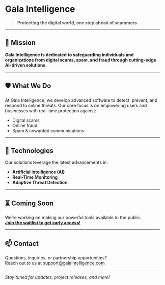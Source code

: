 # Gala Intelligence

> **Protecting the digital world, one step ahead of scammers.**

---

## 🚀 Mission

**Gala Intelligence is dedicated to safeguarding individuals and organizations from digital scams, spam, and fraud through cutting-edge AI-driven solutions.**

---

## 🛡️ What We Do

At Gala Intelligence, we develop advanced software to detect, prevent, and respond to online threats. Our core focus is on empowering users and businesses with real-time protection against:

- Digital scams  
- Online fraud  
- Spam & unwanted communications

---

## 🤖 Technologies

Our solutions leverage the latest advancements in:

- **Artificial Intelligence (AI)**
- **Real-Time Monitoring**
- **Adaptive Threat Detection**

---

## ⏳ Coming Soon

We’re working on making our powerful tools available to the public.  
**[Join the waitlist to get early access!](https://shieldloom.com)**

---

## 📫 Contact

Questions, inquiries, or partnership opportunities?  
Reach out to us at [support@galaintelligence.com](mailto:support@galaintelligence.com)

---

*Stay tuned for updates, project releases, and more!*
